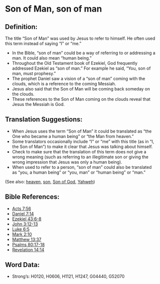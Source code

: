 # Son of Man, son of man

## Definition:

The title “Son of Man” was used by Jesus to refer to himself. He often used this term instead of saying “I” or “me.”

* In the Bible, “son of man” could be a way of referring to or addressing a man. It could also mean “human being.”
* Throughout the Old Testament book of Ezekiel, God frequently addressed Ezekiel as “son of man.” For example he said, “You, son of man, must prophesy.”
* The prophet Daniel saw a vision of a “son of man” coming with the clouds, which is a reference to the coming Messiah.
* Jesus also said that the Son of Man will be coming back someday on the clouds.
* These references to the Son of Man coming on the clouds reveal that Jesus the Messiah is God.

## Translation Suggestions:

* When Jesus uses the term “Son of Man” it could be translated as “the One who became a human being” or “the Man from heaven.”
* Some translators occasionally include “I” or “me” with this title (as in “I, the Son of Man”) to make it clear that Jesus was talking about himself.
* Check to make sure that the translation of this term does not give a wrong meaning (such as referring to an illegitimate son or giving the wrong impression that Jesus was only a human being).
* When used to refer to a person, “son of man” could also be translated as “you, a human being” or “you, man” or “human being” or “man.”

(See also: [heaven](../kt/heaven.md), [son](../kt/son.md), [Son of God](../kt/sonofgod.md), [Yahweh](../kt/yahweh.md))

## Bible References:

* [Acts 7:56](rc://en/tn/help/act/07/56)
* [Daniel 7:14](rc://en/tn/help/dan/07/14)
* [Ezekiel 43:6-8](rc://en/tn/help/ezk/43/06)
* [John 3:12-13](rc://en/tn/help/jhn/03/12)
* [Luke 6:5](rc://en/tn/help/luk/06/05)
* [Mark 2:10](rc://en/tn/help/mrk/02/10)
* [Matthew 13:37](rc://en/tn/help/mat/13/37)
* [Psalms 80:17-18](rc://en/tn/help/psa/080/017)
* [Revelation 14:14](rc://en/tn/help/rev/14/14)

## Word Data:

* Strong’s: H0120, H0606, H1121, H1247, G04440, G52070
